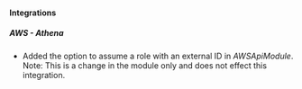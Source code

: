 
#### Integrations

##### AWS - Athena

- Added the option to assume a role with an external ID in *AWSApiModule*. Note: This is a change in the module only and does not effect this integration.
